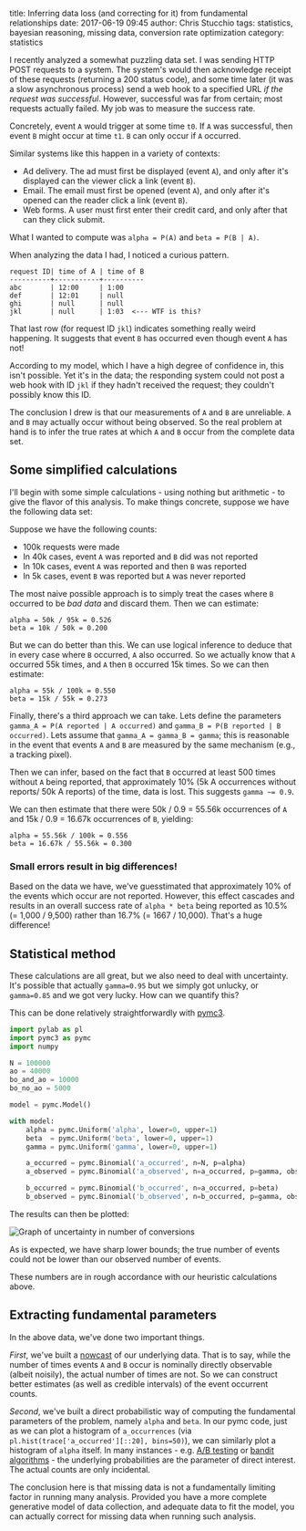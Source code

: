 title: Inferring data loss (and correcting for it) from fundamental relationships
date: 2017-06-19 09:45
author: Chris Stucchio
tags: statistics, bayesian reasoning, missing data, conversion rate optimization
category: statistics

I recently analyzed a somewhat puzzling data set. I was sending HTTP POST requests to a system. The system's would then acknowledge receipt of these requests (returning a 200 status code), and some time later (it was a slow asynchronous process) send a web hook to a specified URL *if the request was successful*. However, successful was far from certain; most requests actually failed. My job was to measure the success rate.

Concretely, event `A` would trigger at some time `t0`. If `A` was successful, then event `B` might occur at time `t1`. `B` can only occur if `A` occurred.

Similar systems like this happen in a variety of contexts:

- Ad delivery. The ad must first be displayed (event `A`), and only after it's displayed can the viewer click a link (event `B`).
- Email. The email must first be opened (event `A`), and only after it's opened can the reader click a link (event `B`).
- Web forms. A user must first enter their credit card, and only after that can they click submit.

What I wanted to compute was `alpha = P(A)` and `beta = P(B | A)`.

When analyzing the data I had, I noticed a curious pattern.

```
request ID| time of A | time of B
----------+-----------+----------
abc       | 12:00     | 1:00
def       | 12:01     | null
ghi       | null      | null
jkl       | null      | 1:03  <--- WTF is this?
```

That last row (for request ID `jkl`) indicates something really weird happening. It suggests that event `B` has occurred even though event `A` has not!

According to my model, which I have a high degree of confidence in, this isn't possible. Yet it's in the data; the responding system could not post a web hook with ID `jkl` if they hadn't received the request; they couldn't possibly know this ID.

The conclusion I drew is that our measurements of `A` and `B` are unreliable. `A` and `B` may actually occur without being observed. So the real problem at hand is to infer the true rates at which `A` and `B` occur from the complete data set.

## Some simplified calculations

I'll begin with some simple calculations - using nothing but arithmetic - to give the flavor of this analysis. To make things concrete, suppose we have the following data set:

Suppose we have the following counts:

- 100k requests were made
- In 40k cases, event `A` was reported and `B` did was not reported
- In 10k cases, event `A` was reported and then `B` was reported
- In 5k cases, event `B` was reported but `A` was never reported


The most naive possible approach is to simply treat the cases where `B` occurred to be *bad data* and discard them. Then we can estimate:

```
alpha = 50k / 95k = 0.526
beta = 10k / 50k = 0.200
```

But we can do better than this. We can use logical inference to deduce that in every case where `B` occurred, `A` also occurred. So we actually know that `A` occurred 55k times, and `A` then `B` occurred 15k times. So we can then estimate:

```
alpha = 55k / 100k = 0.550
beta = 15k / 55k = 0.273
```

Finally, there's a third approach we can take. Lets define the parameters `gamma_A = P(A reported | A occurred)` and `gamma_B = P(B reported | B occurred)`. Lets assume that `gamma_A = gamma_B = gamma`; this is reasonable in the event that events `A` and `B` are measured by the same mechanism (e.g., a tracking pixel).

Then we can infer, based on the fact that `B` occurred at least 500 times without `A` being reported, that approximately 10% (5k A occurrences without reports/ 50k A reports) of the time, data is lost. This suggests `gamma ~= 0.9`.

We can then estimate that there were 50k / 0.9 = 55.56k occurrences of `A` and 15k / 0.9 = 16.67k occurrences of `B`, yielding:

```
alpha = 55.56k / 100k = 0.556
beta = 16.67k / 55.56k = 0.300
```

### Small errors result in big differences!

Based on the data we have, we've guesstimated that approximately 10% of the events which occur are not reported. However, this effect cascades and results in an overall success rate of `alpha * beta` being reported as 10.5% (= 1,000 / 9,500) rather than 16.7% (= 1667 / 10,000). That's a huge difference!

## Statistical method

These calculations are all great, but we also need to deal with uncertainty. It's possible that actually `gamma=0.95` but we simply got unlucky, or `gamma=0.85` and we got very lucky. How can we quantify this?

This can be done relatively straightforwardly with [pymc3](https://pymc-devs.github.io/pymc3/notebooks/getting_started.html).

```python
import pylab as pl
import pymc3 as pymc
import numpy

N = 100000
ao = 40000
bo_and_ao = 10000
bo_no_ao = 5000

model = pymc.Model()

with model:
    alpha = pymc.Uniform('alpha', lower=0, upper=1)
    beta  = pymc.Uniform('beta', lower=0, upper=1)
    gamma = pymc.Uniform('gamma', lower=0, upper=1)

    a_occurred = pymc.Binomial('a_occurred', n=N, p=alpha)
    a_observed = pymc.Binomial('a_observed', n=a_occurred, p=gamma, observed=ao+bo_and_ao)

    b_occurred = pymc.Binomial('b_occurred', n=a_occurred, p=beta)
    b_observed = pymc.Binomial('b_observed', n=b_occurred, p=gamma, observed=bo_and_ao+bo_no_ao)
```

The results can then be plotted:

![Graph of uncertainty in number of conversions](/blog_media/2017/sequential_conversion_rates/observation_probability.png)

As is expected, we have sharp lower bounds; the true number of events could not be lower than our observed number of events.

These numbers are in rough accordance with our heuristic calculations above.

## Extracting fundamental parameters

In the above data, we've done two important things.

*First*, we've built a [nowcast](https://en.wikipedia.org/wiki/Nowcasting_(economics)) of our underlying data. That is to say, while the number of times events `A` and `B` occur is nominally directly observable (albeit noisily), the actual number of times are not. So we can construct better estimates (as well as credible intervals) of the event occurrent counts.

*Second*, we've built a direct probabilistic way of computing the fundamental parameters of the problem, namely `alpha` and `beta`. In our pymc code, just as we can plot a histogram of `a_occurrences` (via `pl.hist(trace['a_occurred'][::20], bins=50)`), we can similarly plot a histogram of `alpha` itself. In many instances - e.g. [A/B testing](https://cdn2.hubspot.net/hubfs/310840/VWO_SmartStats_technical_whitepaper.pdf) or [bandit algorithms](https://www.chrisstucchio.com/blog/2013/bayesian_bandit.html) - the underlying probabilities are the parameter of direct interest. The actual counts are only incidental.

The conclusion here is that missing data is not a fundamentally limiting factor in running many analysis. Provided you have a more complete generative model of data collection, and adequate data to fit the model, you can actually correct for missing data when running such analysis.
